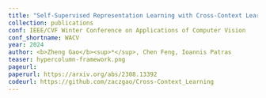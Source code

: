 ```yaml
---
title: "Self-Supervised Representation Learning with Cross-Context Learning between Global and Hypercolumn Features"
collection: publications
conf: IEEE/CVF Winter Conference on Applications of Computer Vision
conf_shortname: WACV
year: 2024
author: <b>Zheng Gao</b><sup>*</sup>, Chen Feng, Ioannis Patras
teaser: hypercolumn-framework.png
pageurl: 
paperurl: https://arxiv.org/abs/2308.13392
codeurl: https://github.com/zaczgao/Cross-Context_Learning
---
```

